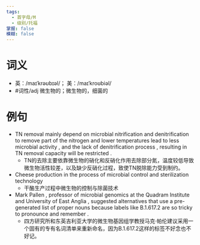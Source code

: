 ```yaml
---
tags:
  - 首字母/M
  - 级别/托福
掌握: false
模糊: false
---
```

# 词义
- 英：/maɪˈkrəʊbɪəl/； 美：/maɪˈkroʊbiəl/
- #词性/adj  微生物的；微生物的，细菌的
# 例句
- TN removal mainly depend on microbial nitrification and denitrification to remove part of the nitrogen and lower temperatures lead to less microbial activity , and the lack of denitrification process , resulting in TN removal capacity will be restricted .
	- TN的去除主要依靠微生物的硝化和反硝化作用去除部分氮，温度较低导致微生物活性较差，以及缺少反硝化过程，致使TN脱除能力受到制约。
- Cheese production in the process of microbial control and sterilization technology
	- 干酪生产过程中微生物的控制与除菌技术
- Mark Pallen , professor of microbial genomics at the Quadram Institute and University of East Anglia , suggested alternatives that use a pre-generated list of proper nouns because labels like B.1.617.2 are so tricky to pronounce and remember .
	- 四方研究所和东英吉利亚大学的微生物基因组学教授马克·帕伦建议采用一个固有的专有名词清单来重新命名，因为B.1.617.2这样的标签不好念也不好记。
